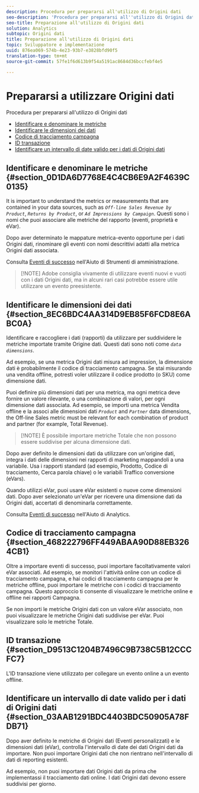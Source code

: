 ```yaml
---
description: Procedura per prepararsi all'utilizzo di Origini dati
seo-description: 'Procedura per prepararsi all''utilizzo di Origini dati:'
seo-title: Preparazione all'utilizzo di Origini dati
solution: Analytics
subtopic: Origini dati
title: Preparazione all'utilizzo di Origini dati
topic: Sviluppatore e implementazione
uuid: 876ea069-574b-4e23-93b7-e3828bfd90f5
translation-type: tm+mt
source-git-commit: 57fe1f6d613b9f54a5191ac8684d36bccfebf4e5

---
```



# Prepararsi a utilizzare Origini dati

Procedura per prepararsi all'utilizzo di Origini dati

* [Identificare e denominare le metriche](/help/import/c-data-sources/datasrc-preparing.md#section_0D1DA6D7768E4C4CB6E9A2F4639C0135)
* [Identificare le dimensioni dei dati](/help/import/c-data-sources/datasrc-preparing.md#section_8EC6BDC4AA314D9EB85F6FCD8E6ABC0A)
* [Codice di tracciamento campagna](/help/import/c-data-sources/datasrc-preparing.md#section_468222796FF449ABAA90D88EB3264CB1)
* [ID transazione](/help/import/c-data-sources/datasrc-preparing.md#section_D9513C1204B7496C9B738C5B12CCCFC7)
* [Identificare un intervallo di date valido per i dati di Origini dati](/help/import/c-data-sources/datasrc-preparing.md#section_03AAB1291BDC4403BDC50905A78FDB71)

## Identificare e denominare le metriche {#section_0D1DA6D7768E4C4CB6E9A2F4639C0135}

It is important to understand the metrics or measurements that are contained in your data sources, such as *`Off-line Sales Revenue by Product`*, *`Returns by Product`*, or *`Ad Impressions by Campaign`*. Questi sono i nomi che puoi associare alle metriche del rapporto (eventi, proprietà e eVar).

Dopo aver determinato le mappature metrica-evento opportune per i dati Origini dati, rinominare gli eventi con nomi descrittivi adatti alla metrica Origini dati associata.

Consulta [Eventi di successo](https://marketing.adobe.com/resources/help/en_US/reference/success_event.html) nell'Aiuto di Strumenti di amministrazione.

> [!NOTE] Adobe consiglia vivamente di utilizzare eventi nuovi e vuoti con i dati Origini dati, ma in alcuni rari casi potrebbe essere utile utilizzare un evento preesistente.

## Identificare le dimensioni dei dati {#section_8EC6BDC4AA314D9EB85F6FCD8E6ABC0A}

Identificare e raccogliere i dati (rapporti) da utilizzare per suddividere le metriche importate tramite Origine dati. Questi dati sono noti come *`data dimensions`*.

Ad esempio, se una metrica Origini dati misura ad impression, la dimensione dati è probabilmente il codice di tracciamento campagna. Se stai misurando una vendita offline, potresti voler utilizzare il codice prodotto (o SKU) come dimensione dati.

Puoi definire più dimensioni dati per una metrica, ma ogni metrica deve fornire un valore rilevante, o una combinazione di valori, per ogni dimensione dati associata. Ad esempio, se importi una metrica Vendita offline e la associ alle dimensioni dati *`Product`* and *`Partner`* data dimensions, the Off-line Sales metric must be relevant for each combination of product and partner (for example, Total Revenue).

> [!NOTE] È possibile importare metriche Totale che non possono essere suddivise per alcuna dimensione dati.

Dopo aver definito le dimensioni dati da utilizzare con un'origine dati, integra i dati delle dimensioni nei rapporti di marketing mappandoli a una variabile. Usa i rapporti standard (ad esempio, Prodotto, Codice di tracciamento, Cerca parola chiave) o le variabili Traffico conversione (eVars).

Quando utilizzi eVar, puoi usare eVar esistenti o nuove come dimensioni dati. Dopo aver selezionato un'eVar per ricevere una dimensione dati da Origini dati, accertati di denominarla correttamente.

Consulta [Eventi di successo](https://marketing.adobe.com/resources/help/en_US/reference/success_event.html) nell'Aiuto di Analytics.

## Codice di tracciamento campagna {#section_468222796FF449ABAA90D88EB3264CB1}

Oltre a importare eventi di successo, puoi importare facoltativamente valori eVar associati. Ad esempio, se monitori l'attività online con un codice di tracciamento campagna, e hai codici di tracciamento campagna per le metriche offline, puoi importare le metriche con i codici di tracciamento campagna. Questo approccio ti consente di visualizzare le metriche online e offline nei rapporti Campagna.

Se non importi le metriche Origini dati con un valore eVar associato, non puoi visualizzare le metriche Origini dati suddivise per eVar. Puoi visualizzare solo le metriche Totale.

## ID transazione {#section_D9513C1204B7496C9B738C5B12CCCFC7}

L'ID transazione viene utilizzato per collegare un evento online a un evento offline.

## Identificare un intervallo di date valido per i dati di Origini dati {#section_03AAB1291BDC4403BDC50905A78FDB71}

Dopo aver definito le metriche di Origini dati (Eventi personalizzati) e le dimensioni dati (eVar), controlla l'intervallo di date dei dati Origini dati da importare. Non puoi importare Origini dati che non rientrano nell'intervallo di dati di reporting esistenti.

Ad esempio, non puoi importare dati Origini dati da prima che implementassi il tracciamento dati online. I dati Origini dati devono essere suddivisi per giorno.
